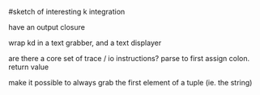 ﻿#sketch of interesting k integration

have an output closure

wrap kd in a text grabber, and a text displayer

are there a core set of trace / io instructions?
parse to first assign colon.  return value

make it possible to always grab the first element of a tuple (ie. the string)

